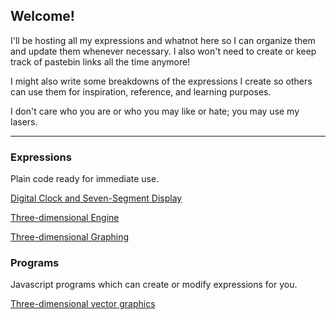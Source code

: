 ## Welcome!

I'll be hosting all my expressions and whatnot here so I can organize them and update them whenever necessary. I also won't need to create or keep track of pastebin links all the time anymore!

I might also write some breakdowns of the expressions I create so others can use them for inspiration, reference, and learning purposes.

I don't care who you are or who you may like or hate; you may use my lasers.

---

### Expressions

Plain code ready for immediate use.

[Digital Clock and Seven-Segment Display](digitalclock.md)

[Three-dimensional Engine](3dengine.md)

[Three-dimensional Graphing](3dgraphing.md)

### Programs

Javascript programs which can create or modify expressions for you.

[Three-dimensional vector graphics](vectorgraphics.md)

